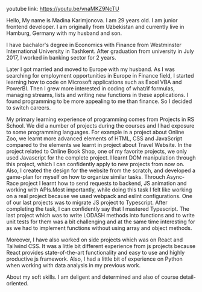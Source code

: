 youtube link: https://youtu.be/vnaMKZ9NcTU

Hello,
My name is Madina Karimjonova. I am 29 years old.
I am junior frontend developer. I am originally from Uzbekistan
and currently live in Hamburg,
Germany with my husband and son.

I have bachalor's degree in Economics with Finance from Westminster International University in Tashkent. After graduation from university in July 2017, I worked in banking sector for 2 years.

Later I got married and moved to Europe with my husband. As I was searching for employment opportunities in  Europe in Finance field, I started learning how to code on Microsoft applications such as Excel VBA and PowerBI. Then I grew more interested in coding of what/if formulas, managing streams, lists and writing new functions in these applications. I found programming to be more appealing to me than finance. So I decided to switch careers.

My primary learning experience of programming comes from Projects in RS School. We did a number of projects during the courses and I had exposure to some programming languages. For example in a project about Online Zoo, we learnt more advanced elements  of HTML, CSS and JavaScript compared to the elements we learnt in project about Travel Website. In the project related to  Online Book Shop, one of my favorite projects, we only used Javascript for the complete project. I learnt DOM manipulation through this project, which I can confidently apply to new projects from now on. Also, I created the design for the website from the scratch, and developed a game-plan for myself on how to organize similar tasks. Throuch Async-Race project I learnt how to send requests to backend, JS animation and working with APIs.Most importantly, while doing this task I felt like working on a real project because we used webpack and eslint configurations. One of our last projects was to migrate JS project to Typescript. After completing the task, I can confidently say that I mastered Typescript. The last project which was to write LODASH methods into functions and to write unit tests for them was a bit challenging and at the same time interesting for as we had to implement functions without using array and object methods.

Moreover, I have also worked on side projects which was on React and Tailwind CSS. It was a little bit different experience from js projects because React provides state-of-the-art functionality and easy to use and highly productive js framework. Also, I had a little bit of experience on Python when working with data analysis in my previous work.

About my soft skills. I am deligent and determined and also of course detail-oriented.
